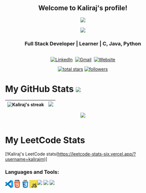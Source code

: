 <h2 align="center">
  Welcome to Kaliraj's profile!
</h2>
<p align="center">
  <a href="https://github.com/DenverCoder1/readme-typing-svg"><img src="https://readme-typing-svg.herokuapp.com?color=F73C07&lines=I+am+Kaliraj+%F0%9F%91%8B+;Computer%20Science%20Engineer;Full%20Stack%20Developer;Self%20Learner&center=true&width=380&height=45"></a>
</p>
<div id="header" align="center">
  <img src="https://media.giphy.com/media/jdPMeyv9rn0hZHh8n9/giphy.gif" width="150"/>
</div>

<h3 align="center">Full Stack Developer | Learner | C, Java, Python</h3>


<p align="center">
<br>
<a href="https://www.linkedin.com/in/kaliraj01/"><img src="https://img.shields.io/badge/linkedin-%230077B5.svg?&style=for-the-badge&logo=linkedin&logoColor=white" alt="LinkedIn" /></a>&nbsp;
<a href="mailto:kalirajm01@gmail.com?subject=Hi%20Kaliraj"><img src="https://img.shields.io/badge/gmail-%23D14836.svg?&style=for-the-badge&logo=gmail&logoColor=white" alt="Gmail"/></a>&nbsp;
<a href="https://kaliraj.netlify.app/"><img alt="Website" src="https://img.shields.io/website?style=for-the-badge&up_message=portfolio&url=https%3A%2F%2Fkkvanonymous.github.io%2F"></a>
</p>

<p align="center">
  <a href="https://github.com/Kalirajm01?tab=repositories&sort=stargazers">
    <img alt="total stars" title="Total stars on GitHub" src="https://custom-icon-badges.herokuapp.com/badge/dynamic/json?logo=star&color=55960c&labelColor=488207&label=Stars&style=for-the-badge&query=%24.stars&url=https://api.github-star-counter.workers.dev/user/kalirajm01"/></a>
  <a href="https://github.com/kalirajm01?tab=followers">
    <img alt="followers" title="Follow me on Github" src="https://custom-icon-badges.herokuapp.com/github/followers/kalirajm01?color=236ad3&labelColor=1155ba&style=for-the-badge&logo=person-add&label=Follow&logoColor=white"/></a>
</p>

<h1>My GitHub Stats <img src="https://media.giphy.com/media/cmOBZdewjfLzV9NQiH/giphy.gif" width="48" /></h1>

|<img align=center alt="Kaliraj's streak" src="https://github-readme-stats.vercel.app/api?username=kalirajm01&show_icons=true&count_private=true&include_all_commits=true"/>|<img src="https://github-readme-streak-stats.herokuapp.com/?&user=kalirajm01&theme=dark"/>|
|---|---|

<p align="center">
<img src="https://github-profile-trophy.vercel.app/?username=kalirajm01&theme=darkhub">
</p>
<table>
 
</table>

<h1>My LeetCode Stats</h1>

[!Kaliraj's LeetCode stats(https://leetcode-stats-six.vercel.app/?username=kalirajm)]


### Languages and Tools:

<img align="left" alt="Visual Studio Code" width="26px" src="https://raw.githubusercontent.com/github/explore/80688e429a7d4ef2fca1e82350fe8e3517d3494d/topics/visual-studio-code/visual-studio-code.png" />
<img align="left" alt="HTML5" width="26px" src="https://raw.githubusercontent.com/github/explore/80688e429a7d4ef2fca1e82350fe8e3517d3494d/topics/html/html.png" />
<img align="left" alt="CSS3" width="26px" src="https://raw.githubusercontent.com/github/explore/80688e429a7d4ef2fca1e82350fe8e3517d3494d/topics/css/css.png" />
<img align="left" alt="JavaScript" width="26px" src="https://raw.githubusercontent.com/github/explore/80688e429a7d4ef2fca1e82350fe8e3517d3494d/topics/javascript/javascript.png"/>


<code><img height="50" src="https://www.vectorlogo.zone/logos/java/java-ar21.svg"></code>
<code><img height="50" src="https://www.vectorlogo.zone/logos/mysql/mysql-horizontal.svg"></code>
<code><img height="50" src="https://www.vectorlogo.zone/logos/github/github-ar21.svg"></code>
<!---
Kalirajm01/Kalirajm01 is a ✨ special ✨ repository because its `README.md` (this file) appears on your GitHub profile.
You can click the Preview link to take a look at your changes.
--->
